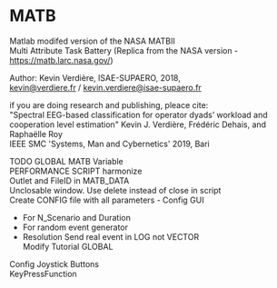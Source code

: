 # MATB

Matlab modifed version of the NASA MATBII  
Multi Attribute Task Battery (Replica from the NASA version - https://matb.larc.nasa.gov/)  

Author: Kevin Verdière, ISAE-SUPAERO, 2018,  
kevin@verdiere.fr / kevin.verdiere@isae-supaero.fr   

if you are doing research and publishing, pleace cite:  
"Spectral EEG-based classification for operator dyads’ workload and cooperation level estimation" 
Kevin J. Verdière, Frédéric Dehais, and Raphaëlle Roy  
IEEE SMC 'Systems, Man and Cybernetics' 2019, Bari  

TODO
GLOBAL MATB Variable  
PERFORMANCE SCRIPT harmonize  
Outlet and FileID in MATB_DATA  
Unclosable window. Use delete instead of close in script  
Create CONFIG file with all parameters - Config GUI  
- For N_Scenario and Duration
- For random event generator
- Resolution
Send real event in LOG not VECTOR  
Modify Tutorial GLOBAL  

Config
Joystick Buttons  
KeyPressFunction



